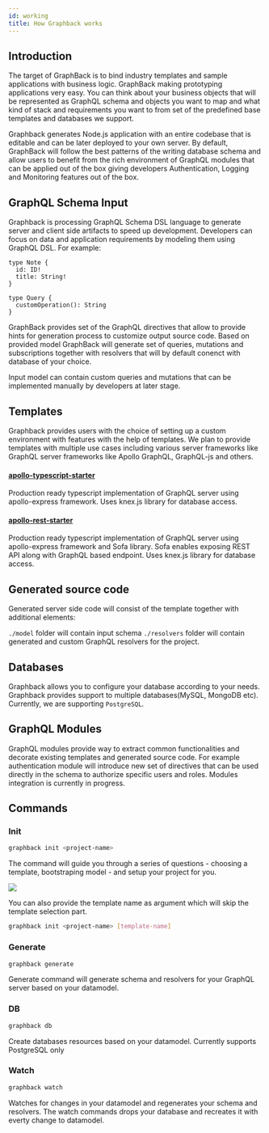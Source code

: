 ```yaml
---
id: working
title: How Graphback works
---
```


## Introduction

The target of GraphBack is to bind industry templates and sample applications with business logic.
GraphBack making prototyping applications very easy. You can think about your business objects that will be represented as GraphQL schema and objects you want to map and what kind of stack and requirements you want to from set of the predefined base templates and databases we support. 

Graphback generates Node.js application with an entire codebase that is editable and can be later deployed to your own server.  By default, GraphBack will follow the best patterns of the writing database schema and allow users to benefit from the rich environment of GraphQL modules that can be applied out of the box giving developers Authentication, Logging and Monitoring features out of the box.

## GraphQL Schema Input

Graphback is processing GraphQL Schema DSL language to generate server and client side artifacts to speed up development.
Developers can focus on data and application requirements by modeling them using GraphQL DSL.
For example:

```
type Note {
  id: ID!
  title: String!
}

type Query {
  customOperation(): String
}
```

GraphBack provides set of the GraphQL directives that allow to provide hints for generation process to customize output source code. Based on provided model GraphBack will generate set of queries, mutations and subscriptions together with resolvers that will by default conenct with database of your choice. 

Input model can contain custom queries and mutations that can be implemented manually by developers at later stage.

## Templates

Graphback provides users with the choice of setting up a custom environment with features with the help of templates. We plan to provide
templates with multiple use cases including various server frameworks like GraphQL server frameworks like Apollo GraphQL, GraphQL-js and others.

#### [apollo-typescript-starter](https://github.com/aerogear/graphback/tree/master/templates/apollo-starter-ts)
Production ready typescript implementation of GraphQL server using apollo-express framework. Uses knex.js library for database access.

#### [apollo-rest-starter](https://github.com/aerogear/graphback/tree/master/templates/apollo-rest-starter)
Production ready typescript implementation of GraphQL server using apollo-express framework and Sofa library. Sofa enables exposing REST API along with GraphQL based endpoint. 
Uses knex.js library for database access.

## Generated source code

Generated server side code will consist of the template together with additional elements:

`./model` folder will contain input schema
`./resolvers` folder will contain generated and custom GraphQL resolvers for the project.

## Databases
Graphback allows you to configure your database according to your needs. Graphback provides support to multiple databases(MySQL, MongoDB etc).
Currently, we are supporting `PostgreSQL`.


## GraphQL Modules

GraphQL modules provide way to extract common functionalities and decorate existing templates and generated source code. 
For example authentication module will introduce new set of directives that can be used directly in the schema to authorize specific users and roles. Modules integration is currently in progress.

## Commands
### Init
  ```bash
  graphback init <project-name>
  ```
  The command will guide you through a series of questions - choosing a template, bootstraping model - and setup your project for you.

  ![](/img/init.gif)

  You can also provide the template name as argument which will skip the template selection part.
  ```bash
  graphback init <project-name> [template-name]
  ```
### Generate
  ```bash
  graphback generate
  ```
  Generate command will generate schema and resolvers for your GraphQL server based on your datamodel.

### DB
  ```bash
  graphback db
  ```
  Create databases resources based on your datamodel. Currently supports PostgreSQL only
### Watch
  ```bash
  graphback watch
  ```
  Watches for changes in your datamodel and regenerates your schema and resolvers. The watch commands drops your database and recreates it with everty change to datamodel.
